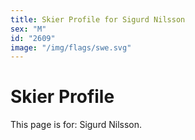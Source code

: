 ```yaml
---
title: Skier Profile for Sigurd Nilsson
sex: "M"
id: "2609"
image: "/img/flags/swe.svg" 
---
```


# Skier Profile

This page is for: Sigurd Nilsson.
    